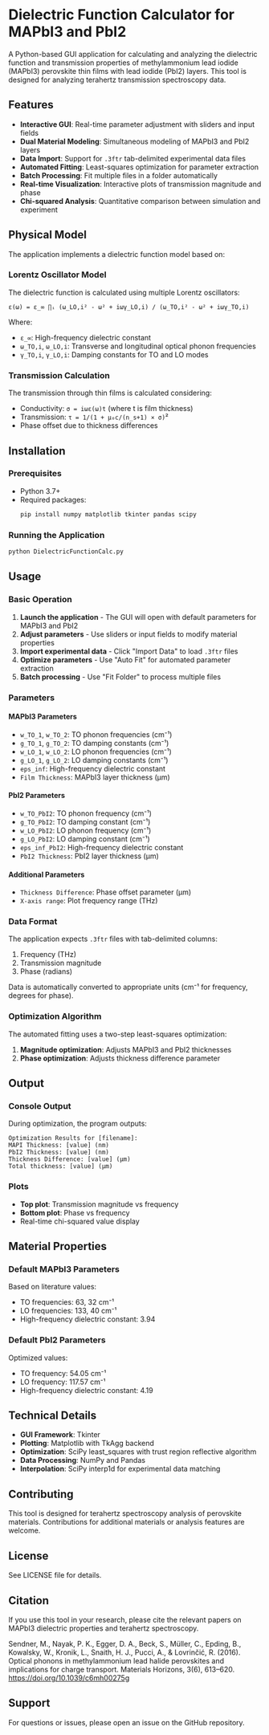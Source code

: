 # Dielectric Function Calculator for MAPbI3 and PbI2

A Python-based GUI application for calculating and analyzing the dielectric function and transmission properties of methylammonium lead iodide (MAPbI3) perovskite thin films with lead iodide (PbI2) layers. This tool is designed for analyzing terahertz transmission spectroscopy data.

## Features

- **Interactive GUI**: Real-time parameter adjustment with sliders and input fields
- **Dual Material Modeling**: Simultaneous modeling of MAPbI3 and PbI2 layers
- **Data Import**: Support for `.3ftr` tab-delimited experimental data files
- **Automated Fitting**: Least-squares optimization for parameter extraction
- **Batch Processing**: Fit multiple files in a folder automatically
- **Real-time Visualization**: Interactive plots of transmission magnitude and phase
- **Chi-squared Analysis**: Quantitative comparison between simulation and experiment

## Physical Model

The application implements a dielectric function model based on:

### Lorentz Oscillator Model

The dielectric function is calculated using multiple Lorentz oscillators:

```
ε(ω) = ε_∞ ∏ᵢ (ω_LO,i² - ω² + iωγ_LO,i) / (ω_TO,i² - ω² + iωγ_TO,i)
```

Where:

- `ε_∞`: High-frequency dielectric constant
- `ω_TO,i`, `ω_LO,i`: Transverse and longitudinal optical phonon frequencies
- `γ_TO,i`, `γ_LO,i`: Damping constants for TO and LO modes

### Transmission Calculation

The transmission through thin films is calculated considering:

- Conductivity: `σ = iωε(ω)t` (where t is film thickness)
- Transmission: `τ = 1/(1 + μ₀c/(n_s+1) × σ)`²
- Phase offset due to thickness differences

## Installation

### Prerequisites

- Python 3.7+
- Required packages:
  ```bash
  pip install numpy matplotlib tkinter pandas scipy
  ```

### Running the Application

```bash
python DielectricFunctionCalc.py
```

## Usage

### Basic Operation

1. **Launch the application** - The GUI will open with default parameters for MAPbI3 and PbI2
2. **Adjust parameters** - Use sliders or input fields to modify material properties
3. **Import experimental data** - Click "Import Data" to load `.3ftr` files
4. **Optimize parameters** - Use "Auto Fit" for automated parameter extraction
5. **Batch processing** - Use "Fit Folder" to process multiple files

### Parameters

#### MAPbI3 Parameters

- `w_TO_1`, `w_TO_2`: TO phonon frequencies (cm⁻¹)
- `g_TO_1`, `g_TO_2`: TO damping constants (cm⁻¹)
- `w_LO_1`, `w_LO_2`: LO phonon frequencies (cm⁻¹)
- `g_LO_1`, `g_LO_2`: LO damping constants (cm⁻¹)
- `eps_inf`: High-frequency dielectric constant
- `Film Thickness`: MAPbI3 layer thickness (μm)

#### PbI2 Parameters

- `w_TO_PbI2`: TO phonon frequency (cm⁻¹)
- `g_TO_PbI2`: TO damping constant (cm⁻¹)
- `w_LO_PbI2`: LO phonon frequency (cm⁻¹)
- `g_LO_PbI2`: LO damping constant (cm⁻¹)
- `eps_inf_PbI2`: High-frequency dielectric constant
- `PbI2 Thickness`: PbI2 layer thickness (μm)

#### Additional Parameters

- `Thickness Difference`: Phase offset parameter (μm)
- `X-axis range`: Plot frequency range (THz)

### Data Format

The application expects `.3ftr` files with tab-delimited columns:

1. Frequency (THz)
2. Transmission magnitude
3. Phase (radians)

Data is automatically converted to appropriate units (cm⁻¹ for frequency, degrees for phase).

### Optimization Algorithm

The automated fitting uses a two-step least-squares optimization:

1. **Magnitude optimization**: Adjusts MAPbI3 and PbI2 thicknesses
2. **Phase optimization**: Adjusts thickness difference parameter

## Output

### Console Output

During optimization, the program outputs:

```
Optimization Results for [filename]:
MAPI Thickness: [value] (nm)
PbI2 Thickness: [value] (nm)
Thickness Difference: [value] (μm)
Total thickness: [value] (μm)
```

### Plots

- **Top plot**: Transmission magnitude vs frequency
- **Bottom plot**: Phase vs frequency
- Real-time chi-squared value display

## Material Properties

### Default MAPbI3 Parameters

Based on literature values:

- TO frequencies: 63, 32 cm⁻¹
- LO frequencies: 133, 40 cm⁻¹
- High-frequency dielectric constant: 3.94

### Default PbI2 Parameters

Optimized values:

- TO frequency: 54.05 cm⁻¹
- LO frequency: 117.57 cm⁻¹
- High-frequency dielectric constant: 4.19

## Technical Details

- **GUI Framework**: Tkinter
- **Plotting**: Matplotlib with TkAgg backend
- **Optimization**: SciPy least_squares with trust region reflective algorithm
- **Data Processing**: NumPy and Pandas
- **Interpolation**: SciPy interp1d for experimental data matching

## Contributing

This tool is designed for terahertz spectroscopy analysis of perovskite materials. Contributions for additional materials or analysis features are welcome.

## License

See LICENSE file for details.

## Citation

If you use this tool in your research, please cite the relevant papers on MAPbI3 dielectric properties and terahertz spectroscopy.

Sendner, M., Nayak, P. K., Egger, D. A., Beck, S., Müller, C., Epding, B., Kowalsky, W.,
Kronik, L., Snaith, H. J., Pucci, A., & Lovrinčić, R. (2016). Optical phonons in
methylammonium lead halide perovskites and implications for charge transport. Materials
Horizons, 3(6), 613–620. https://doi.org/10.1039/c6mh00275g

## Support

For questions or issues, please open an issue on the GitHub repository.
